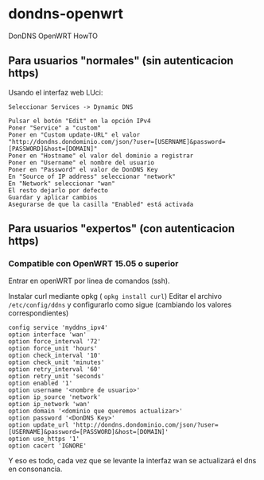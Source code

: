 # dondns-openwrt

DonDNS OpenWRT HowTO

## Para usuarios "normales" (sin autenticacion https)

Usando el interfaz web LUci:

```
Seleccionar Services -> Dynamic DNS
 
Pulsar el botón "Edit" en la opción IPv4
Poner "Service" a "custom"
Poner en "Custom update-URL" el valor "http://dondns.dondominio.com/json/?user=[USERNAME]&password=[PASSWORD]&host=[DOMAIN]"
Poner en "Hostname" el valor del dominio a registrar
Poner en "Username" el nombre del usuario
Poner en "Password" el valor de DonDNS Key
En "Source of IP address" seleccionar "network"
En "Network" seleccionar "wan"
El resto dejarlo por defecto
Guardar y aplicar cambios
Asegurarse de que la casilla "Enabled" está activada
```

## Para usuarios "expertos" (con autenticacion https)
### Compatible con OpenWRT 15.05 o superior

Entrar en openWRT por linea de comandos (ssh).

Instalar curl mediante opkg ( `opkg install curl`)
Editar el archivo `/etc/config/ddns` y configurarlo como sigue (cambiando los valores correspondientes)

```
config service 'myddns_ipv4'
option interface 'wan'
option force_interval '72'
option force_unit 'hours'
option check_interval '10'
option check_unit 'minutes'
option retry_interval '60'
option retry_unit 'seconds'
option enabled '1'
option username '<nombre de usuario>'
option ip_source 'network'
option ip_network 'wan'
option domain '<dominio que queremos actualizar>'
option password '<DonDNS Key>'
option update_url 'http://dondns.dondominio.com/json/?user=[USERNAME]&password=[PASSWORD]&host=[DOMAIN]'
option use_https '1'
option cacert 'IGNORE'
```

Y eso es todo, cada vez que se levante la interfaz wan se actualizará el dns en consonancia.

